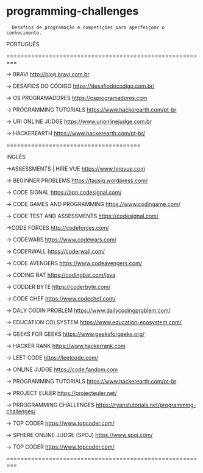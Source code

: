 # programming-challenges


      Desafios de programação e competições para aperfeiçoar o conhecimento.



PORTUGUÊS

=========================================================

-> BRAVI
http://blog.bravi.com.br


-> DESAFIOS DO CÓDIGO 
https://desafiodocodigo.com.br/


-> OS PROGRAMADORES
https://osprogramadores.com


-> PROGRAMMING TUTORIALS 
https://www.hackerearth.com/pt-br


-> URI ONLINE JUDGE
https://www.urionlinejudge.com.br


-> HACKEREARTH
https://www.hackerearth.com/pt-br/

======================================


INGLÊS



->ASSESSMENTS | HIRE VUE
https://www.hirevue.com


-> BEGINNER PROBLEMS
https://tausiq.wordpress.com/


-> CODE SIGNAL
https://app.codesignal.com/


-> CODE GAMES  AND PROGRAMMING 
https://www.codingame.com/


-> CODE TEST AND ASSESSMENTS
https://codesignal.com/


->CODE FORCES
http://codeforces.com/


-> CODEWARS 
https://www.codewars.com/


-> CODERWALL
https://coderwall.com/


-> CODE AVENGERS
https://www.codeavengers.com/


-> CODING BAT 
https://codingbat.com/java


-> CODDER BYTE 
https://coderbyte.com/


-> CODE CHEF
https://www.codechef.com/


-> DALY CODIN PROBLEM 
https://www.dailycodingproblem.com/


-> EDUCATION COLSYSTEM
https://www.education-ecosystem.com/


-> GEEKS FOR GEEKS
https://www.geeksforgeeks.org/


-> HACKER RANK
https://www.hackerrank.com


-> LEET CODE
https://leetcode.com/


-> ONLINE JUDGE
https://code.fandom.com


-> PROGRAMMING TUTORIALS 
https://www.hackerearth.com/pt-br


-> PROJECT EULER
https://projecteuler.net/


-> PRROGRAMMING CHALLENGES
https://ryanstutorials.net/programming-challenges/


-> TOP CODER
https://www.topcoder.com/


-> SPHERE ONLINE JUDGE (SPOJ)
https://www.spoj.com/


-> TOP CODER
https://www.topcoder.com/



=========================================================


